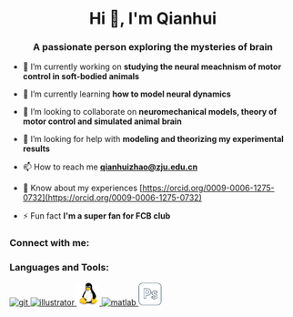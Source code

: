 <h1 align="center">Hi 👋, I'm Qianhui</h1>
<h3 align="center">A passionate person exploring the mysteries of brain</h3>

- 🔭 I’m currently working on **studying the neural meachnism of motor control in soft-bodied animals**

- 🌱 I’m currently learning **how to model neural dynamics**

- 👯 I’m looking to collaborate on **neuromechanical models, theory of motor control and simulated animal brain**

- 🤝 I’m looking for help with **modeling and theorizing my experimental results**

- 📫 How to reach me **qianhuizhao@zju.edu.cn**

- 📄 Know about my experiences [https://orcid.org/0009-0006-1275-0732](https://orcid.org/0009-0006-1275-0732)

- ⚡ Fun fact **I'm a super fan for FCB club**

<h3 align="left">Connect with me:</h3>
<p align="left">
</p>

<h3 align="left">Languages and Tools:</h3>
<p align="left"> <a href="https://git-scm.com/" target="_blank" rel="noreferrer"> <img src="https://www.vectorlogo.zone/logos/git-scm/git-scm-icon.svg" alt="git" width="40" height="40"/> </a> <a href="https://www.adobe.com/in/products/illustrator.html" target="_blank" rel="noreferrer"> <img src="https://www.vectorlogo.zone/logos/adobe_illustrator/adobe_illustrator-icon.svg" alt="illustrator" width="40" height="40"/> </a> <a href="https://www.linux.org/" target="_blank" rel="noreferrer"> <img src="https://raw.githubusercontent.com/devicons/devicon/master/icons/linux/linux-original.svg" alt="linux" width="40" height="40"/> </a> <a href="https://www.mathworks.com/" target="_blank" rel="noreferrer"> <img src="https://upload.wikimedia.org/wikipedia/commons/2/21/Matlab_Logo.png" alt="matlab" width="40" height="40"/> </a> <a href="https://www.photoshop.com/en" target="_blank" rel="noreferrer"> <img src="https://raw.githubusercontent.com/devicons/devicon/master/icons/photoshop/photoshop-line.svg" alt="photoshop" width="40" height="40"/> </a> </p>
